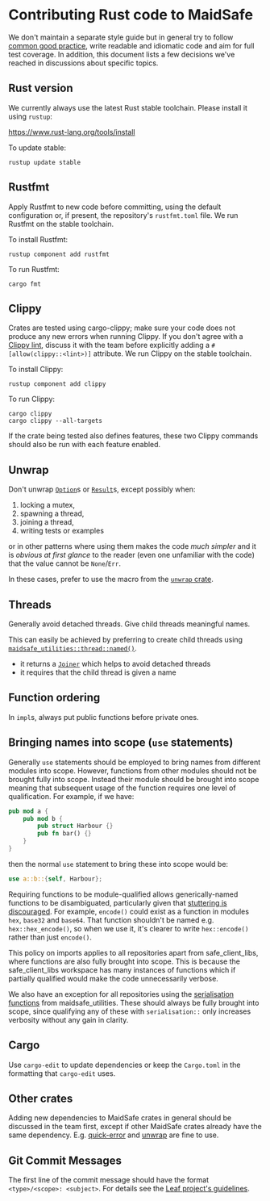 # Contributing Rust code to MaidSafe

We don't maintain a separate style guide but in general try to follow [common good practice](https://aturon.github.io/), write readable and idiomatic code and aim for full test coverage. In addition, this document lists a few decisions we've reached in discussions about specific topics.

## Rust version

We currently always use the latest Rust stable toolchain. Please install it using `rustup`:

https://www.rust-lang.org/tools/install

To update stable:

```
rustup update stable
```

## Rustfmt

Apply Rustfmt to new code before committing, using the default configuration or, if present, the repository's `rustfmt.toml` file. We run Rustfmt on the stable toolchain.

To install Rustfmt:

```
rustup component add rustfmt
```

To run Rustfmt:

```
cargo fmt
```

## Clippy

Crates are tested using cargo-clippy; make sure your code does not produce any new errors when running Clippy. If you don't agree with a [Clippy lint](https://github.com/Manishearth/rust-clippy#lints), discuss it with the team before explicitly adding a `#[allow(clippy::<lint>)]` attribute. We run Clippy on the stable toolchain.

To install Clippy:

```
rustup component add clippy
```

To run Clippy:

```
cargo clippy
cargo clippy --all-targets
```

If the crate being tested also defines features, these two Clippy commands should also be run with each feature enabled.

## Unwrap

Don't unwrap [`Option`](https://doc.rust-lang.org/std/option/enum.Option.html)s or [`Result`](https://doc.rust-lang.org/std/result/enum.Result.html)s, except possibly when:

1. locking a mutex,
1. spawning a thread,
1. joining a thread,
1. writing tests or examples

or in other patterns where using them makes the code _much simpler_ and it is _obvious at first glance_ to the reader (even one unfamiliar with the code) that the value cannot be `None`/`Err`.

In these cases, prefer to use the macro from the [`unwrap` crate](https://crates.io/crates/unwrap).

## Threads

Generally avoid detached threads. Give child threads meaningful names.

This can easily be achieved by preferring to create child threads using [`maidsafe_utilities::thread::named()`](http://docs.maidsafe.net/maidsafe_utilities/master/maidsafe_utilities/thread/fn.named.html).

* it returns a [`Joiner`](http://docs.maidsafe.net/maidsafe_utilities/master/maidsafe_utilities/thread/struct.Joiner.html) which helps to avoid detached threads
* it requires that the child thread is given a name

## Function ordering

In `impl`s, always put public functions before private ones.

## Bringing names into scope (`use` statements)

Generally `use` statements should be employed to bring names from different modules into scope. However, functions from other modules should not be brought fully into scope. Instead their module should be brought into scope meaning that subsequent usage of the function requires one level of qualification. For example, if we have:

```rust
pub mod a {
    pub mod b {
        pub struct Harbour {}
        pub fn bar() {}
    }
}
```

then the normal `use` statement to bring these into scope would be:

```rust
use a::b::{self, Harbour};
```

Requiring functions to be module-qualified allows generically-named functions to be disambiguated, particularly given that [stuttering is discouraged](https://github.com/rust-lang-nursery/rust-clippy/wiki#stutter). For example, `encode()` could exist as a function in modules `hex`, `base32` and `base64`. That function shouldn't be named e.g. `hex::hex_encode()`, so when we use it, it's clearer to write `hex::encode()` rather than just `encode()`.

This policy on imports applies to all repositories apart from safe_client_libs, where functions are also fully brought into scope. This is because the safe_client_libs workspace has many instances of functions which if partially qualified would make the code unnecessarily verbose.

We also have an exception for all repositories using the [serialisation functions](https://docs.rs/maidsafe_utilities/0.15.0/maidsafe_utilities/serialisation/index.html) from maidsafe_utilities. These should always be fully brought into scope, since qualifying any of these with `serialisation::` only increases verbosity without any gain in clarity.

## Cargo

Use `cargo-edit` to update dependencies or keep the `Cargo.toml` in the formatting that `cargo-edit` uses.

## Other crates

Adding new dependencies to MaidSafe crates in general should be discussed in the team first, except if other MaidSafe crates already have the same dependency. E.g. [quick-error](https://crates.io/crates/quick-error) and [unwrap](https://crates.io/crates/unwrap) are fine to use.

## Git Commit Messages

The first line of the commit message should have the format `<type>/<scope>: <subject>`. For details see the [Leaf project's guidelines](https://github.com/autumnai/leaf/blob/master/CONTRIBUTING.md#git-commit-guidelines).
